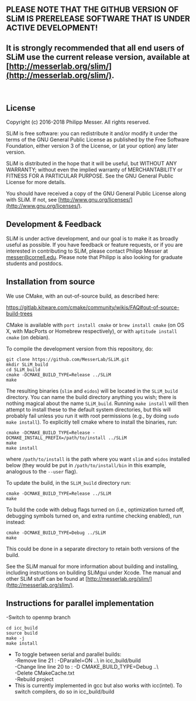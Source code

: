 PLEASE NOTE THAT THE GITHUB VERSION OF SLiM IS PRERELEASE SOFTWARE THAT IS UNDER ACTIVE DEVELOPMENT!
---------------------------------------------------------------------------------------------
It is strongly recommended that all end users of SLiM use the current release version, available at [http://messerlab.org/slim/](http://messerlab.org/slim/).
---------------------------------------------------------------------------------------------
 

License
----------

Copyright (c) 2016-2018 Philipp Messer.  All rights reserved.

SLiM is free software: you can redistribute it and/or modify it under the terms of the GNU General Public License as published by the Free Software Foundation, either version 3 of the License, or (at your option) any later version.

SLiM is distributed in the hope that it will be useful, but WITHOUT ANY WARRANTY; without even the implied warranty of MERCHANTABILITY or FITNESS FOR A PARTICULAR PURPOSE.  See the GNU General Public License for more details.

You should have received a copy of the GNU General Public License along with SLiM.  If not, see [http://www.gnu.org/licenses/](http://www.gnu.org/licenses/).


Development & Feedback
-----------------------------------
SLiM is under active development, and our goal is to make it as broadly useful as possible.  If you have feedback or feature requests, or if you are interested in contributing to SLiM, please contact Philipp Messer at [messer@cornell.edu](mailto:messer@cornell.edu). Please note that Philipp is also looking for graduate students and postdocs.


Installation from source
----------------------------------

We use CMake, with an out-of-source build, as described here:

https://gitlab.kitware.com/cmake/community/wikis/FAQ#out-of-source-build-trees

CMake is available with `port install cmake` or `brew install cmake` (on OS X, with MacPorts or Homebrew respectively), or with `aptitude install cmake` (on debian).

To compile the development version from this repository, do:

	git clone https://github.com/MesserLab/SLiM.git
	mkdir SLiM_build
	cd SLiM_build
	cmake -DCMAKE_BUILD_TYPE=Release ../SLiM
	make

The resulting binaries (`slim` and `eidos`) will be located in the `SLiM_build` directory.
You can name the build directory anything you wish; there is nothing magical about the name `SLiM_build`.
Running `make install` will then attempt to install these to the default system directories,
but this will probably fail unless you run it with root permissions (e.g., by doing `sudo make install`). 
To explicitly tell cmake where to install the binaries, run:

	cmake -DCMAKE_BUILD_TYPE=Release -DCMAKE_INSTALL_PREFIX=/path/to/install ../SLiM
	make
	make install

where `/path/to/install` is the path where you want `slim` and `eidos` installed below 
(they would be put in `/path/to/install/bin` in this example, analogous to the `--user` flag).

To update the build, in the `SLiM_build` directory run:

	cmake -DCMAKE_BUILD_TYPE=Release ../SLiM
	make

To build the code with debug flags turned on (i.e., optimization turned off, debugging symbols turned on, and extra runtime checking enabled), run instead:

	cmake -DCMAKE_BUILD_TYPE=Debug ../SLiM
	make

This could be done in a separate directory to retain both versions of the build.

See the SLiM manual for more information about building and installing, including instructions on building SLiMgui under Xcode.  The manual and other SLiM stuff can be found at [http://messerlab.org/slim/](http://messerlab.org/slim/).

Instructions for parallel implementation
----------------------------------
-Switch to openmp branch
```
cd icc_build
source build
make -j
make install
```
- To toggle between serial and parallel builds: <br/>
	-Remove line 21 : -DParallel=ON ..\\ in icc_build/build <br/>
	-Change line line 20 to : -D CMAKE_BUILD_TYPE=Debug ..\\ <br/>
	-Delete CMakeCache.txt <br/>
	-Rebuild project<br/>
- This is currently implemented in gcc but also works with icc(intel). To switch compilers, do so in icc_build/build

